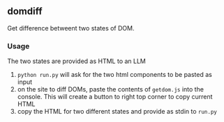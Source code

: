## domdiff
Get difference betweent two states of DOM.

### Usage
The two states are provided as HTML to an LLM
1. `python run.py` will ask for the two html components to be pasted as input
2. on the site to diff DOMs, paste the contents of `getdom.js` into the console. This will create a button to right top corner to copy current HTML
3. copy the HTML for two different states and provide as stdin to `run.py`
